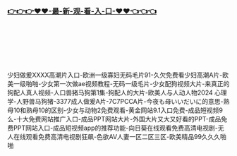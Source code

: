 ### [👉👉👉♥♥-最-新-观-看-入-口-♥♥👈👈👈](http://a.dkdd.shop/app.html)
<br></br><br></br><br></br>
少妇做爰XXXⅩ高潮片入口-欧洲一级寡妇无码毛片91-久欠免费看少妇高潮A片-欧美一级啪啪-少女第一次做ae视频教程-无码一级毛片-少女配狗视频大片-来真正的狗配人真人视频-人口兽猪马狗第1集-狗配人的大片-欧美人与人动人物2024 心理学-人野兽马狗猪-3377成人做爰A片-7C7PCCA片-今夜も母いいだいに的意思-熟母10和熟母10的区别-少女与动物2免费观看-黄金网站9.1入口免费-成品短视频9么-十大免费网站推广入口-成品PPT网站大片-外国大片又大又好看的PPT-成品免费PPT网站入口-成品短视频app的推荐功能-向日葵在线观看免费高清电视剧-无人在线观看免费高清电视剧狂飙-色欲AV人妻一区二区三区-欧美精品99久久久啪啪
